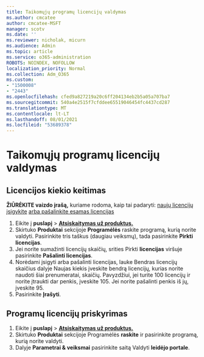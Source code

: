 ```yaml
---
title: Taikomųjų programų licencijų valdymas
ms.author: cmcatee
author: cmcatee-MSFT
manager: scotv
ms.date: ''
ms.reviewer: nicholak, micurn
ms.audience: Admin
ms.topic: article
ms.service: o365-administration
ROBOTS: NOINDEX, NOFOLLOW
localization_priority: Normal
ms.collection: Adm_O365
ms.custom:
- "1500008"
- "2443"
ms.openlocfilehash: cfed9a827219a20c6ff204134eb2b5a05a707ba7
ms.sourcegitcommit: 540a4e2515f7cfddee65519046454fc4437cd287
ms.translationtype: MT
ms.contentlocale: lt-LT
ms.lasthandoff: 08/01/2021
ms.locfileid: "53689378"
---
```

# <a name="manage-app-licenses"></a>Taikomųjų programų licencijų valdymas

## <a name="to-change-license-quantity"></a>Licencijos kiekio keitimas

**ŽIŪRĖKITE vaizdo įrašą,** kuriame rodoma, kaip tai padaryti: [naujų licencijų įsigykite](https://go.microsoft.com/fwlink/p/?linkid=2154857) [arba pašalinkite esamas licencijas](https://go.microsoft.com/fwlink/p/?linkid=2154938)

1. Eikite į **puslapį**  >  **[Atsiskaitymas už produktus.](https://go.microsoft.com/fwlink/p/?linkid=842054)**
2. Skirtuko **Produktai** sekcijoje **Programėlės** raskite programą, kurią norite valdyti. Pasirinkite tris taškus (daugiau veiksmų), tada pasirinkite **Pirkti licencijas**.
3. Jei norite sumažinti licencijų skaičių, srities Pirkti **licencijas** viršuje pasirinkite **Pašalinti licencijas**.
4. Norėdami įsigyti arba pašalinti  licencijas,  lauke Bendras licencijų skaičius dalyje Naujas kiekis įveskite bendrą licencijų, kurias norite naudoti šiai prenumeratai, skaičių. Pavyzdžiui, jei turite 100 licencijų ir norite įtraukti dar penkis, įveskite 105. Jei norite pašalinti penkis iš jų, įveskite 95.
5. Pasirinkite **Įrašyti**.

## <a name="to-assign-app-licenses"></a>Programų licencijų priskyrimas

1. Eikite į **puslapį**  >  **[Atsiskaitymas už produktus.](https://go.microsoft.com/fwlink/p/?linkid=842054)**
2. Skirtuko **Produktai** sekcijoje Programėlės **raskite** ir pasirinkite programą, kurią norite valdyti.
3. Dalyje **Parametrai & veiksmai** pasirinkite saitą Valdyti **leidėjo portale**.